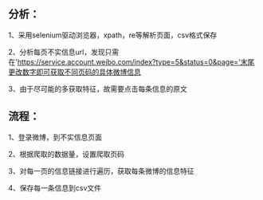 ## 分析：
1、采用selenium驱动浏览器，xpath，re等解析页面，csv格式保存

2、分析每页不实信息url，发现只需在'https://service.account.weibo.com/index?type=5&status=0&page='末尾更改数字即可获取不同页码的具体微博信息

3、由于尽可能的多获取特征，故需要点击每条信息的原文

## 流程：
1、登录微博，到不实信息页面

2、根据爬取的数据量，设置爬取页码

3、对每一页的信息链接进行遍历，获取每条微博的信息特征

4、保存每一条信息到csv文件

